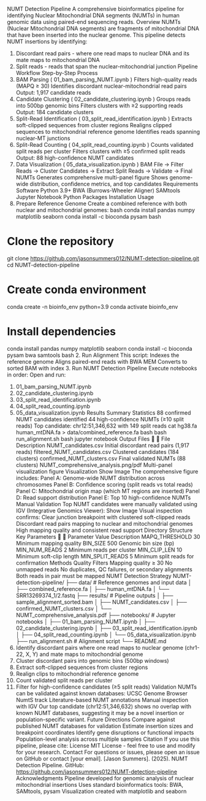 NUMT Detection Pipeline
A comprehensive bioinformatics pipeline for identifying Nuclear Mitochondrial DNA segments (NUMTs) in
human genomic data using paired-end sequencing reads.
Overview
NUMTs (Nuclear Mitochondrial DNA segments) are fragments of mitochondrial DNA that have been inserted
into the nuclear genome. This pipeline detects NUMT insertions by identifying:
1. Discordant read pairs - where one read maps to nuclear DNA and its mate maps to mitochondrial DNA
2. Split reads - reads that span the nuclear-mitochondrial junction
Pipeline Workflow
Step-by-Step Process
1. BAM Parsing ( 01_bam_parsing_NUMT.ipynb )
Filters high-quality reads (MAPQ ≥ 30)
Identifies discordant nuclear-mitochondrial read pairs
Output: 1,917 candidate reads
2. Candidate Clustering ( 02_candidate_clustering.ipynb )
Groups reads into 500bp genomic bins
Filters clusters with ≥2 supporting reads
Output: 184 candidate clusters
3. Split-Read Identification ( 03_split_read_identification.ipynb )
Extracts soft-clipped sequences from cluster regions
Realigns clipped sequences to mitochondrial reference genome
Identifies reads spanning nuclear-MT junctions
4. Split-Read Counting ( 04_split_read_counting.ipynb )
Counts validated split reads per cluster
Filters clusters with ≥5 confirmed split reads
Output: 88 high-confidence NUMT candidates
5. Data Visualization ( 05_data_visualization.ipynb )
BAM File → Filter Reads → Cluster Candidates → Extract Split Reads → Validate → Final NUMTs
Generates comprehensive multi-panel figure
Shows genome-wide distribution, confidence metrics, and top candidates
Requirements
Software
Python 3.9+
BWA (Burrows-Wheeler Aligner)
SAMtools
Jupyter Notebook
Python Packages
Installation
Usage
1. Prepare Reference Genome
Create a combined reference with both nuclear and mitochondrial genomes:
bash
conda install pandas numpy matplotlib seaborn
conda install -c bioconda pysam
bash
# Clone the repository
git clone https://github.com/jasonsummers012/NUMT-detection-pipeline.git
cd NUMT-detection-pipeline
# Create conda environment
conda create -n bioinfo_env python=3.9
conda activate bioinfo_env
# Install dependencies
conda install pandas numpy matplotlib seaborn
conda install -c bioconda pysam bwa samtools
bash
2. Run Alignment
This script:
Indexes the reference genome
Aligns paired-end reads with BWA MEM
Converts to sorted BAM with index
3. Run NUMT Detection Pipeline
Execute notebooks in order:
Open and run:
1. 01_bam_parsing_NUMT.ipynb
2. 02_candidate_clustering.ipynb
3. 03_split_read_identification.ipynb
4. 04_split_read_counting.ipynb
5. 05_data_visualization.ipynb
Results
Summary Statistics
88 confirmed NUMT candidates identified
44 high-confidence NUMTs (≥10 split reads)
Top candidate: chr12:51,346,632 with 149 split reads
cat hg38.fa human_mtDNA.fa > data/combined_reference.fa
bash
bash run_alignment.sh
bash
jupyter notebook
Output Files
 
File Description
NUMT_candidates.csv Initial discordant read pairs (1,917 reads)
filtered_NUMT_candidates.csv Clustered candidates (184 clusters)
confirmed_NUMT_clusters.csv Final validated NUMTs (88 clusters)
NUMT_comprehensive_analysis.png/pdf Multi-panel visualization figure
Visualization
Show Image
The comprehensive figure includes:
Panel A: Genome-wide NUMT distribution across chromosomes
Panel B: Confidence scoring (split reads vs total reads)
Panel C: Mitochondrial origin map (which MT regions are inserted)
Panel D: Read support distribution
Panel E: Top 10 high-confidence NUMTs
Manual Validation
Top NUMT candidates were manually validated using IGV (Integrative Genomics Viewer):
Show Image
Visual inspection confirms:
Clear junction breakpoint with clustered soft-clipped reads
Discordant read pairs mapping to nuclear and mitochondrial genomes
High mapping quality and consistent read support
Directory Structure
Key Parameters
 
Parameter Value Description
MAPQ_THRESHOLD 30 Minimum mapping quality
BIN_SIZE 500 Genomic bin size (bp)
MIN_NUM_READS 2 Minimum reads per cluster
MIN_CLIP_LEN 10 Minimum soft-clip length
MIN_SPLIT_READS 5 Minimum split reads for confirmation
Methods
Quality Filters
Mapping quality ≥ 30
No unmapped reads
No duplicates, QC failures, or secondary alignments
Both reads in pair must be mapped
NUMT Detection Strategy
NUMT-detection-pipeline/
├── data/ # Reference genomes and input data
│ ├── combined_reference.fa
│ ├── human_mtDNA.fa
│ └── SRR13269374_1/2.fastq
├── results/ # Pipeline outputs
│ ├── sample_alignment_sorted.bam
│ ├── NUMT_candidates.csv
│ ├── confirmed_NUMT_clusters.csv
│ └── NUMT_comprehensive_analysis.pdf
├── notebooks/ # Jupyter notebooks
│ ├── 01_bam_parsing_NUMT.ipynb
│ ├── 02_candidate_clustering.ipynb
│ ├── 03_split_read_identification.ipynb
│ ├── 04_split_read_counting.ipynb
│ └── 05_data_visualization.ipynb
├── run_alignment.sh # Alignment script
└── README.md
1. Identify discordant pairs where one read maps to nuclear genome (chr1-22, X, Y) and mate maps to
mitochondrial genome
2. Cluster discordant pairs into genomic bins (500bp windows)
3. Extract soft-clipped sequences from cluster regions
4. Realign clips to mitochondrial reference genome
5. Count validated split reads per cluster
6. Filter for high-confidence candidates (≥5 split reads)
Validation
NUMTs can be validated against known databases:
UCSC Genome Browser NumtS track
Literature-based NUMT annotations
Manual inspection with IGV
Our top candidate (chr12:51,346,632) shows no overlap with known NUMT databases, suggesting it may be a
novel insertion or population-specific variant.
Future Directions
Compare against published NUMT databases for validation
Estimate insertion sizes and breakpoint coordinates
Identify gene disruptions or functional impacts
Population-level analysis across multiple samples
Citation
If you use this pipeline, please cite:
License
MIT License - feel free to use and modify for your research.
Contact
For questions or issues, please open an issue on GitHub or contact [your email].
[Jason Summers]. (2025). NUMT Detection Pipeline.
GitHub: https://github.com/jasonsummers012/NUMT-detection-pipeline
Acknowledgments
Pipeline developed for genomic analysis of nuclear mitochondrial insertions
Uses standard bioinformatics tools: BWA, SAMtools, pysam
Visualization created with matplotlib and seaborn
